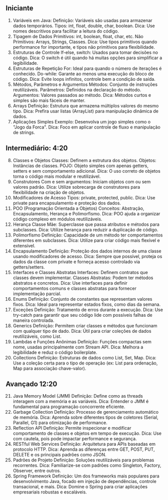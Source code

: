 ## Iniciante
1. Variáveis em Java:
       Definição: Variáveis são usadas para armazenar dados temporários.
       Tipos: int, float, double, char, boolean.
       Dica: Use nomes descritivos para facilitar a leitura do código.
2. Tipagem de Dados
       Primitivos: int, boolean, float, char, etc.
       Não Primitivos: Arrays, Strings, Classes. 
       Dica: Use tipos primitivos quando performance for importante, e tipos não primitivos para flexibilidade.
3. Estruturas de Controle
       If-else, switch: Usados para tomar decisões no código.
       Dica: O switch é útil quando há muitas opções para simplificar a legibilidade.
4. Estruturas de Repetição
       For: Ideal para quando o número de iterações é conhecido.
       Do-while: Garante ao menos uma execução do bloco de código.
       Dica: Evite loops infinitos, controle bem a condição de saída.
5. Métodos, Parâmetros e Argumentos
       Métodos: Conjunto de instruções reutilizáveis.
       Parâmetros: Definidos na declaração do método.
       Argumentos: Valores passados ao método.
      Dica: Métodos curtos e simples são mais fáceis de manter.
6. Arrays
      Definição: Estrutura que armazena múltiplos valores do mesmo tipo.
      Dica: Prefira usar listas (ArrayList) para manipulação dinâmica de dados.
7. Aplicações Simples
      Exemplo: Desenvolva um jogo simples como o "Jogo da Forca".
      Dica: Foco em aplicar controle de fluxo e manipulação de strings.

## Intermediário: 4:20

8. Classes e Objetos
      Classes: Definem a estrutura dos objetos.
      Objetos: Instâncias de classes.
      POJO: Objeto simples com apenas getters, setters e sem comportamento adicional.
      Dica: O uso correto de objetos torna o código mais modular e reutilizável.
9. Construtores
      Com e sem argumentos: Iniciam objetos com ou sem valores padrão.
      Dica: Utilize sobrecarga de construtores para flexibilidade na criação de objetos.
10. Modificadores de Acesso
      Tipos: private, protected, public.
      Dica: Use private para encapsulamento e proteção dos dados.
11. POO (Programação Orientada a Objetos)
      Conceitos: Abstração, Encapsulamento, Herança e Polimorfismo.
      Dica: POO ajuda a organizar código complexo em módulos reutilizáveis.
12. Herança
      Classe Mãe: Superclasse que passa atributos e métodos para subclasses.
      Dica: Utilize herança para reduzir a duplicação de código.
13. Polimorfismo
      Definição: Capacidade de um método ter comportamentos diferentes em subclasses.
      Dica: Utilize para criar código mais flexível e extensível.
14. Encapsulamento
      Definição: Proteção dos dados internos de uma classe usando modificadores de acesso.
      Dica: Sempre que possível, proteja os dados da classe com private e forneça acesso controlado via getters/setters.
15. Interfaces e Classes Abstratas
      Interfaces: Definem contratos que classes devem implementar.
      Classes Abstratas: Podem ter métodos abstratos e concretos.
      Dica: Use interfaces para definir comportamentos comuns e classes abstratas para fornecer implementação parcial.
16. Enums
      Definição: Conjunto de constantes que representam valores fixos.
      Dica: Ideal para representar estados fixos, como dias da semana.
17. Exceções
      Definição: Tratamento de erros durante a execução.
      Dica: Use try-catch para garantir que seu código lide com possíveis falhas de maneira controlada.
18. Generics
      Definição: Permitem criar classes e métodos que funcionam com qualquer tipo de dado.
      Dica: Útil para criar coleções de dados reutilizáveis, como List<T>.
19. Lambdas e Funções Anônimas
      Definição: Funções compactas sem nome, usadas principalmente com Stream API.
      Dica: Melhora a legibilidade e reduz o código boilerplate.
20. Collections
      Definição: Estruturas de dados como List, Set, Map.
      Dica: Use a coleção certa para o tipo de operação (ex: List para ordenação, Map para associação chave-valor).

## Avançado  12:20

21. Java Memory Model (JMM)
      Definição: Define como as threads interagem com a memória e as variáveis.
      Dica: Entender o JMM é fundamental para programação concorrente eficiente.
22. Garbage Collection
      Definição: Processo de gerenciamento automático de memória.
      Dica: Aprenda sobre diferentes tipos de coletores (Serial, Parallel, G1) para otimização de performance.
23. Reflection API
      Definição: Permite inspecionar e modificar comportamento de classes e objetos em tempo de execução.
      Dica: Use com cautela, pois pode impactar performance e segurança.
24. RESTful Web Services
      Definição: Arquitetura para APIs baseadas em protocolo HTTP.
      Dica: Aprenda as diferenças entre GET, POST, PUT, DELETE e os principais padrões como JSON.
25. Padrões de Projeto
      Definição: Soluções reutilizáveis para problemas recorrentes.
      Dica: Familiarize-se com padrões como Singleton, Factory, Observer, entre outros.
26. Spring Framework
      Definição: Um dos frameworks mais populares para desenvolvimento Java, focado em injeção de dependências, controle transacional, e mais.
      Dica: Domine o Spring para criar aplicações empresariais robustas e escaláveis.


